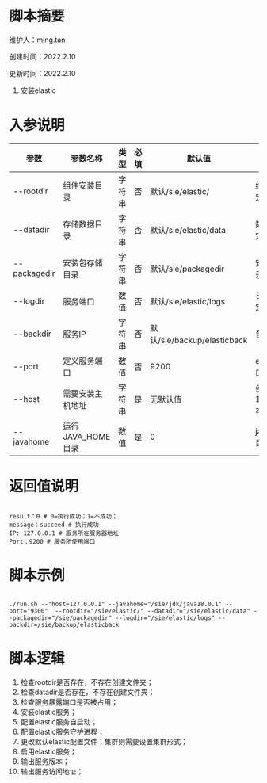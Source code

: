 # 脚本摘要

维护人：ming.tan    

创建时间：2022.2.10

更新时间：2022.2.10



1. 安装elastic


# 入参说明

| 参数     | 参数名称     | 类型   | 必填 | 默认值    | 备注                 |
| -------- | ------------ | ------ | ---- | --------- | -------------------- |
| --rootdir     | 组件安装目录 | 字符串 | 否   | 默认/sie/elastic/ |  组件安装目录定义      |
| --datadir     | 存储数据目录 | 字符串 | 否   | 默认/sie/elastic/data | 数据存储目录定义    |
| --packagedir     | 安装包存储目录    | 字符串   | 否   |  默认/sie/packagedir   | 安装包指定目录定义 |
| --logdir     | 服务端口 | 数值 | 否   | 默认/sie/elastic/logs |      日志存储目录定义  |
| --backdir     | 服务IP | 字符串 | 否   | 默认/sie/backup/elasticback  |     备份目录定义    |
| --port     | 定义服务端口  | 数值   | 否   | 9200        |  elastic服务端口定义      |
| --host     | 需要安装主机地址 | 字符串 | 是   | 无默认值 | 例如: 192.168.1.10;本机IP |
| --javahome     | 运行JAVA_HOME目录    | 数值   | 是   | 0         | java运行home目录指定 |





# 返回值说明

``` shell

result：0 # 0=执行成功；1=不成功；
message：succeed # 执行成功
IP: 127.0.0.1 # 服务所在服务器地址
Port：9200 # 服务所使用端口

```



# 脚本示例

``` shell

./run.sh --"host=127.0.0.1" --javahome="/sie/jdk/java18.0.1" --port="9300"  --rootdir="/sie/elastic/" --datadir="/sie/elastic/data" --packagedir="/sie/packagedir" --logdir="/sie/elastic/logs" --backdir=/sie/backup/elasticback 

```



# 脚本逻辑

1. 检查rootdir是否存在，不存在创建文件夹；
2. 检查datadir是否存在，不存在创建文件夹；
3. 检查服务暴露端口是否被占用；
4. 安装elastic服务；
5. 配置elastic服务自启动；
6. 配置elastic服务守护进程；
7. 更改默认elastic配置文件；集群则需要设置集群形式；
8. 启用elastic服务；
9. 输出服务版本；
10. 输出服务访问地址；